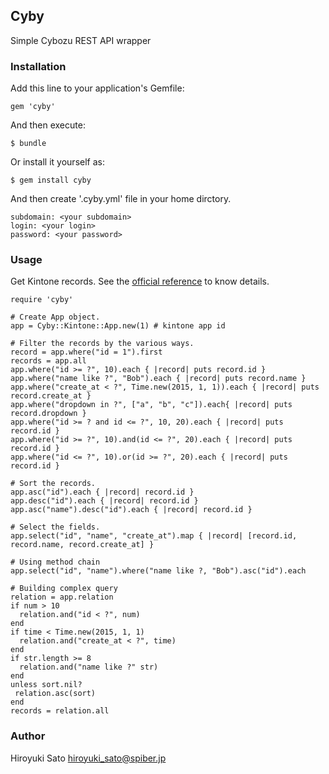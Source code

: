 ## Cyby

Simple Cybozu REST API wrapper

### Installation

Add this line to your application's Gemfile:

    gem 'cyby'

And then execute:

    $ bundle

Or install it yourself as:

    $ gem install cyby

And then create '.cyby.yml' file in your home dirctory.

    subdomain: <your subdomain>
    login: <your login>
    password: <your password>

### Usage

Get Kintone records.
See the [official reference](https://cybozudev.zendesk.com/hc/ja/articles/202331474-%E3%83%AC%E3%82%B3%E3%83%BC%E3%83%89%E3%81%AE%E5%8F%96%E5%BE%97-GET-)
to know details.

    require 'cyby'
    
    # Create App object.
    app = Cyby::Kintone::App.new(1) # kintone app id
    
    # Filter the records by the various ways.
    record = app.where("id = 1").first
    records = app.all
    app.where("id >= ?", 10).each { |record| puts record.id }
    app.where("name like ?", "Bob").each { |record| puts record.name }
    app.where("create_at < ?", Time.new(2015, 1, 1)).each { |record| puts record.create_at }
    app.where("dropdown in ?", ["a", "b", "c"]).each{ |record| puts record.dropdown }
    app.where("id >= ? and id <= ?", 10, 20).each { |record| puts record.id }
    app.where("id >= ?", 10).and(id <= ?", 20).each { |record| puts record.id }
    app.where("id <= ?", 10).or(id >= ?", 20).each { |record| puts record.id }
    
    # Sort the records.
    app.asc("id").each { |record| record.id }
    app.desc("id").each { |record| record.id }
    app.asc("name").desc("id").each { |record| record.id }
    
    # Select the fields.
    app.select("id", "name", "create_at").map { |record| [record.id, record.name, record.create_at] }
    
    # Using method chain
    app.select("id", "name").where("name like ?, "Bob").asc("id").each 
    
    # Building complex query
    relation = app.relation
    if num > 10
      relation.and("id < ?", num)
    end
    if time < Time.new(2015, 1, 1)
      relation.and("create_at < ?", time)
    end
    if str.length >= 8
      relation.and("name like ?" str)
    end
    unless sort.nil?
     relation.asc(sort)
    end
    records = relation.all

### Author

Hiroyuki Sato <hiroyuki_sato@spiber.jp>